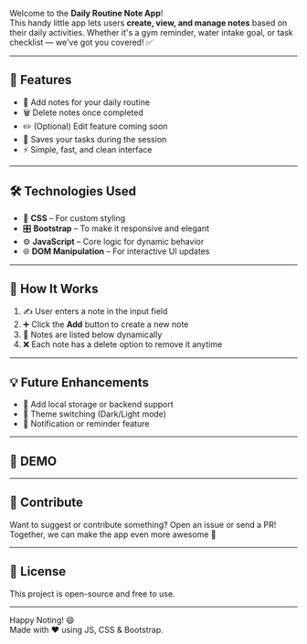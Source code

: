 Welcome to the **Daily Routine Note App**!  
This handy little app lets users **create, view, and manage notes** based on their daily activities. Whether it's a gym reminder, water intake goal, or task checklist — we've got you covered! ✅

---

## 🚀 Features

- 📅 Add notes for your daily routine  
- 🗑️ Delete notes once completed  
- ✏️ (Optional) Edit feature coming soon  
- 💾 Saves your tasks during the session  
- ⚡ Simple, fast, and clean interface

---

## 🛠️ Technologies Used

- 🎨 **CSS** – For custom styling  
- 🎛️ **Bootstrap** – To make it responsive and elegant  
- ⚙️ **JavaScript** – Core logic for dynamic behavior  
- 🌐 **DOM Manipulation** – For interactive UI updates

---

## 👀 How It Works

1. ✍️ User enters a note in the input field  
2. ➕ Click the **Add** button to create a new note  
3. 📃 Notes are listed below dynamically  
4. ❌ Each note has a delete option to remove it anytime

---

## 💡 Future Enhancements

- 🧠 Add local storage or backend support  
- 🎨 Theme switching (Dark/Light mode)  
- 🔔 Notification or reminder feature

---

## 📸 DEMO



---

## 🙌 Contribute

Want to suggest or contribute something? Open an issue or send a PR!  
Together, we can make the app even more awesome 💪

---

## 📄 License

This project is open-source and free to use.

---

Happy Noting! 😄  
Made with ❤️ using JS, CSS & Bootstrap.